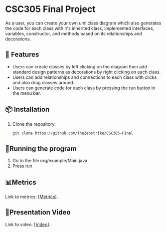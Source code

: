 # CSC305 Final Project

As a user, you can create your own uml class diagram which also generates the code for each class with it's inherited class, implemented interfaces, variables, constructor, and methods based on its relationships and decorations. 

## 🚀 Features

- Users can create classes by left clicking on the diagram then add standard design patterns as decorations by right clicking on each class.
- Users can add relationships and connections to each class with clicks and also drag classes around.
- Users can generate code for each class by pressing the run button in the menu bar.

## 📦 Installation

1. Clone the repository:
   ```bash
   git clone https://github.com/TheZebstrike/CSC305-Final

## 🤔Running the program
1. Go to the file org/example/Main.java
2. Press run

## 📊Metrics
Link to metrics: [[Metrics](https://docs.google.com/document/d/1EtocuQH7aap06I-bbPusMFsF8icqM93BBEYvtZngGTI/edit?tab=t.0)].

## 🎥Presentation Video
Link to video: [[Video](https://docs.google.com/document/d/1EtocuQH7aap06I-bbPusMFsF8icqM93BBEYvtZngGTI/edit?tab=t.0)].
